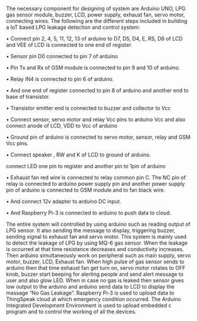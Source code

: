 The necessary component for designing of system are Arduino UNO, LPG gas sensor module, buzzer, LCD, power supply, exhaust fan, servo motor, connecting wires. The following are the different steps included in building a IoT based LPG leakage detection and control system:

•	Connect pin 2, 4, 5, 11, 12, 13 of arduino to D7, D5, D4, E, RS, D6 of LCD and VEE of LCD is connected to one end of register.

•	Sensor pin D0 connected to pin 7 of arduino

•	Pin Tx and Rx of GSM module is connected to pin 9 and 10 of arduino.

•	Relay IN4 is connected to pin 6 of arduino.

•	And one end of register connected to pin 8 of arduino and another end to base of transistor.

•	Transistor emitter end is connected to buzzer and collector to Vcc

•	Connect sensor, servo motor and relay Vcc pins to arduino Vcc and also connect anode of LCD, VDD to Vcc of arduino

•	Ground pin of arduino is connected to servo motor, sensor, relay and GSM Vcc pins.

•	Connect speaker , RW and K of LCD to ground of arduino.

connect LED one pin to register and another pin to 1pin of arduino

•	Exhaust fan red wire is connected to relay common pin C. The NC pin of relay is connected to arduino power supply pin and another power supply pin of arduino is connected to GSM module and to fan black wire.

•	And connect 12v adapter to arduino DC input. 

•	And Raspberry Pi-3 is connected to arduino to push data to cloud.

	
  The entire system will controlled by using arduino such as reading output of LPG sensor. It also sending the message to display, triggering buzzer, sending signal to exhaust fan and servo motor.
  This system is mainly used to detect the leakage of LPG by using MQ-6 gas sensor. When the leakage is occurred at that time resistance decreases and conductivity increases.
  Then arduino simultaneously work on peripheral such as main supply, servo motor, buzzer, LCD, Exhaust fan. When high pulse of gas sensor sends to arduino then that time exhaust fan get turn on, servo motor rotates to OFF knob, buzzer start beeping for alerting people and send alert message to user and also glow LED. 
  When in case no gas is leaked then sensor gives low output to the arduino and arduino send data to LCD to display the massage “No Gas Leakage”. Raspberry Pi-3 is used to upload data to ThingSpeak cloud  at which emergency condition occurred. The Arduino Integrated Development Environment is used to upload embedded c program and to control the working of all the devices.

